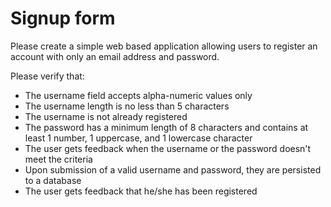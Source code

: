 Signup form
===========

Please create a simple web based application allowing users to register an account with only
an email address and password.

Please verify that:
* The username field accepts alpha-numeric values only
* The username length is no less than 5 characters
* The username is not already registered
* The password has a minimum length of 8 characters and contains at least 1 number, 1 uppercase, and 1 lowercase character
* The user gets feedback when the username or the password doesn't meet the criteria
* Upon submission of a valid username and password, they are persisted to a database
* The user gets feedback that he/she has been registered
